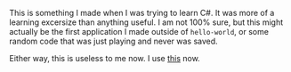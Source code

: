 This is something I made when I was trying to learn C#. It was more of a learning excersize than anything useful. I am not 100% sure, but this might actually be the first application I made outside of `hello-world`, or some random code that was just playing and never was saved.

Either way, this is useless to me now. I use [this](https://github.com/umaim/SKE) now.
